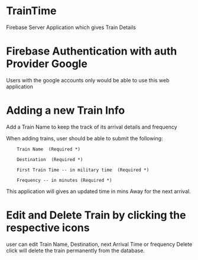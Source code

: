 # TrainTime
Firebase Server Application which gives Train Details 

# Firebase Authentication with auth Provider Google
Users with the google accounts only would be able to use this web application


# Adding a new Train Info
Add a Train Name to keep the track of its arrival details and frequency

When adding trains, user should be able to submit the following:

        Train Name  (Required *)

        Destination  (Required *)

        First Train Time -- in military time  (Required *)

        Frequency -- in minutes (Required *)
        
 This application will gives an updated time in mins Away for the next arrival.
 
# Edit and Delete Train by clicking the respective icons
 user can edit Train Name, Destination, next Arrival Time or frequency
 Delete click will delete the train permanently from the database.

 